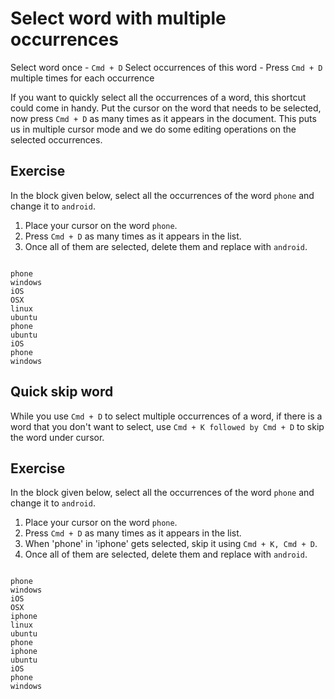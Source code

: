 Select word with multiple occurrences
======================================

Select word once - `Cmd + D`
Select occurrences of this word - Press `Cmd + D` multiple times for each
occurrence

If you want to quickly select all the occurrences of a word, this shortcut
could come in handy. Put the cursor on the word that needs to be selected,
now press `Cmd + D` as many times as it appears in the document. This puts us
in multiple cursor mode and we do some editing operations on the selected
occurrences.

Exercise
---------

In the block given below, select all the occurrences of the word `phone`
and change it to `android`. 

1. Place your cursor on the word `phone`.
2. Press `Cmd + D` as many times as it appears in the list.
3. Once all of them are selected, delete them and replace with `android`.

```

phone
windows
iOS
OSX
linux
ubuntu
phone
ubuntu
iOS
phone
windows

```

Quick skip word
----------------

While you use `Cmd + D` to select multiple occurrences of a word, if there is a
word that you don't want to select, use `Cmd + K followed by Cmd + D` to skip the
word under cursor.

Exercise
---------

In the block given below, select all the occurrences of the word `phone`
and change it to `android`. 

1. Place your cursor on the word `phone`.
2. Press `Cmd + D` as many times as it appears in the list.
3. When 'phone' in 'iphone' gets selected, skip it using `Cmd + K, Cmd + D`.
4. Once all of them are selected, delete them and replace with `android`.

```

phone
windows
iOS
OSX
iphone
linux
ubuntu
phone
iphone
ubuntu
iOS
phone
windows

```